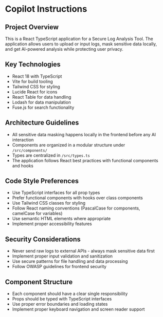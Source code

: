 # Copilot Instructions

<!-- Use this file to provide workspace-specific custom instructions to Copilot. For more details, visit https://code.visualstudio.com/docs/copilot/copilot-customization#_use-a-githubcopilotinstructionsmd-file -->

## Project Overview
This is a React TypeScript application for a Secure Log Analysis Tool. The application allows users to upload or input logs, mask sensitive data locally, and get AI-powered analysis while protecting user privacy.

## Key Technologies
- React 18 with TypeScript
- Vite for build tooling
- Tailwind CSS for styling
- Lucide React for icons
- React Table for data handling
- Lodash for data manipulation
- Fuse.js for search functionality

## Architecture Guidelines
- All sensitive data masking happens locally in the frontend before any AI interaction
- Components are organized in a modular structure under `/src/components/`
- Types are centralized in `/src/types.ts`
- The application follows React best practices with functional components and hooks

## Code Style Preferences
- Use TypeScript interfaces for all prop types
- Prefer functional components with hooks over class components
- Use Tailwind CSS classes for styling
- Follow React naming conventions (PascalCase for components, camelCase for variables)
- Use semantic HTML elements where appropriate
- Implement proper accessibility features

## Security Considerations
- Never send raw logs to external APIs - always mask sensitive data first
- Implement proper input validation and sanitization
- Use secure patterns for file handling and data processing
- Follow OWASP guidelines for frontend security

## Component Structure
- Each component should have a clear single responsibility
- Props should be typed with TypeScript interfaces
- Use proper error boundaries and loading states
- Implement proper keyboard navigation and screen reader support
